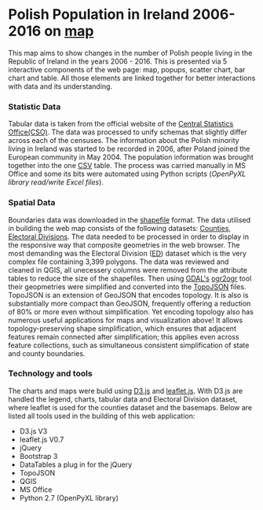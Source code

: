 # Polish Population in Ireland 2006-2016 on [map](https://gornymooj.github.io/polish.population.io/)

This map aims to show changes in the number of Polish people living in the Republic of Ireland in the years 2006 - 2016. This is presented via 5 interactive components of the web page: map, popups, scatter chart, bar chart and table. All those elements are linked together for better interactions with data and its understanding.

### Statistic Data
Tabular data is taken from the official website of the [Central Statistics Office(CSO)](http://census.ie/). The data was processed to unify schemas that slightly differ across each of the censuses. The information about the Polish minority living in Ireland was started to be recorded in 2006, after Poland joined the European community in May 2004. The population information was brought together into the one [CSV](https://github.com/gornyMooj/polish.population.io/blob/master/population_csv.csv) table. The process was carried manually in  MS Office and some its bits were automated using Python scripts (*OpenPyXL library read/write Excel files*).

### Spatial Data
Boundaries data was downloaded in the [shapefile](https://en.wikipedia.org/wiki/Shapefile) format. The data utilised in building the web map consists of the following datasets: [Counties](https://www.cso.ie/en/census/census2011smallareapopulationstatisticssaps/), [Electoral Divisions](https://www.cso.ie/en/census/census2011smallareapopulationstatisticssaps/). The data needed to be processed in order to display in the responsive way that composite geometries in the web browser. The most demanding was the Electoral Division ([ED](https://en.wikipedia.org/wiki/Electoral_division_(Ireland))) dataset which is the very complex file containing 3,399 polygons.
The data was reviewed and cleaned in QGIS, all unecessery columns were removed from the attribute tables to reduce the size of the shapefiles. Then using [GDAL's](https://www.gdal.org/) [ogr2ogr](https://gdal.org/1.11/ogr2ogr.html) tool their geopmetries were simplified and converted into the [TopoJSON](https://github.com/topojson/topojson) files. TopoJSON is an extension of GeoJSON that encodes topology. It is also is substantially more compact than GeoJSON, frequently offering a reduction of 80% or more even without simplification. Yet encoding topology also has numerous useful applications for maps and visualization above! It allows topology-preserving shape simplification, which ensures that adjacent features remain connected after simplification; this applies even across feature collections, such as simultaneous consistent simplification of state and county boundaries. 

### Technology and tools
The charts and maps were build using [D3.js](https://d3js.org/) and [leaflet.js](https://leafletjs.com/). With D3.js are handled the legend, charts, tabular data and Electoral Division dataset, where leaflet is used for the counties dataset and the basemaps.</b>
Below are listed all tools used in the building of this web application:
- D3.js V3
- leaflet.js V0.7
- jQuery
- Bootstrap 3
- DataTables a plug in for the jQuery
- TopoJSON
- QGIS
- MS Office
- Python 2.7 (OpenPyXL library)


